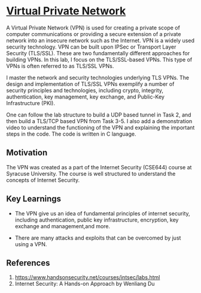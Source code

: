 # [Virtual Private Network](http://www.cis.syr.edu/~wedu/seed/Labs_16.04/Networking/VPN/)

A Virtual Private Network (VPN) is used for creating a private scope of computer communications or providing a secure 
extension of a private network into an insecure network such as the Internet. VPN is a widely used security technology. 
VPN can be built upon IPSec or Transport Layer Security (TLS/SSL). These are two fundamentally different approaches for 
building VPNs. In this lab, I focus on the TLS/SSL-based VPNs. This type of VPNs is often referred to as TLS/SSL VPNs.

I master the network and security technologies underlying TLS VPNs. The design and implementation of TLS/SSL VPNs exemplify 
a number of security principles and technologies, including crypto, integrity, authentication, key management, key exchange, 
and Public-Key Infrastructure (PKI).

One can follow the lab structure to build a UDP based tunnel in Task 2, and then build a TLS/TCP based VPN from Task 3-5. I
also add a demonstration video to understand the functioning of the VPN and explaining the important steps in the code. The
code is written in C language.

## Motivation

The VPN was created as a part of the Internet Security (CSE644) course at Syracuse University. The course is well structured
to understand the concepts of Internet Security.

## Key Learnings

- The VPN give us an idea of fundamental principles of internet security, including authentication, public key infrastructure, encryption, key exchange and management,and more.

- There are many attacks and exploits that can be overcomed by just using a VPN.

## References

1. https://www.handsonsecurity.net/courses/intsec/labs.html
2. Internet Security: A Hands-on Approach by Wenliang Du 
